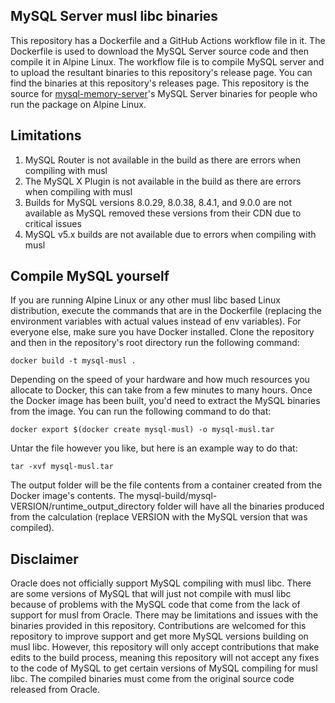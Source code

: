 ## MySQL Server musl libc binaries

This repository has a Dockerfile and a GitHub Actions workflow file in it. The Dockerfile is used to download the MySQL Server source code and then compile it in Alpine Linux. The workflow file is to compile MySQL server and to upload the resultant binaries to this repository's release page. You can find the binaries at this repository's releases page. This repository is the source for [mysql-memory-server](https://github.com/Sebastian-Webster/mysql-memory-server-nodejs)'s MySQL Server binaries for people who run the package on Alpine Linux.

## Limitations

1. MySQL Router is not available in the build as there are errors when compiling with musl
2. The MySQL X Plugin is not available in the build as there are errors when compiling with musl
3. Builds for MySQL versions 8.0.29, 8.0.38, 8.4.1, and 9.0.0 are not available as MySQL removed these versions from their CDN due to critical issues
4. MySQL v5.x builds are not available due to errors when compiling with musl

## Compile MySQL yourself

If you are running Alpine Linux or any other musl libc based Linux distribution, execute the commands that are in the Dockerfile (replacing the environment variables with actual values instead of env variables). For everyone else, make sure you have Docker installed. Clone the repository and then in the repository's root directory run the following command:

```docker build -t mysql-musl .```

Depending on the speed of your hardware and how much resources you allocate to Docker, this can take from a few minutes to many hours. Once the Docker image has been built, you'd need to extract the MySQL binaries from the image. You can run the following command to do that:

```docker export $(docker create mysql-musl) -o mysql-musl.tar```

Untar the file however you like, but here is an example way to do that:

```tar -xvf mysql-musl.tar```

The output folder will be the file contents from a container created from the Docker image's contents. The mysql-build/mysql-VERSION/runtime_output_directory folder will have all the binaries produced from the calculation (replace VERSION with the MySQL version that was compiled).

## Disclaimer

Oracle does not officially support MySQL compiling with musl libc. There are some versions of MySQL that will just not compile with musl libc because of problems with the MySQL code that come from the lack of support for musl from Oracle. There may be limitations and issues with the binaries provided in this repository. Contributions are welcomed for this repository to improve support and get more MySQL versions building on musl libc. However, this repository will only accept contributions that make edits to the build process, meaning this repository will not accept any fixes to the code of MySQL to get certain versions of MySQL compiling for musl libc. The compiled binaries must come from the original source code released from Oracle.
